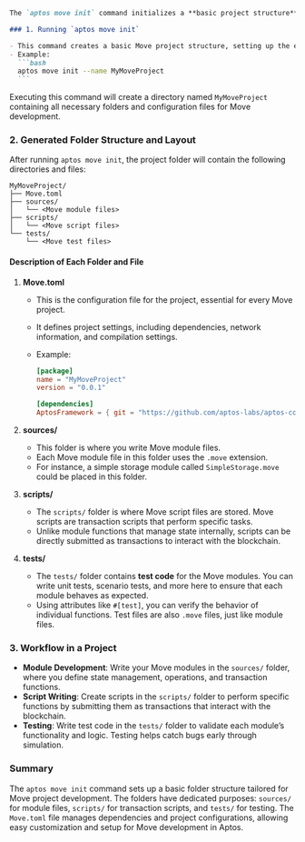 ````markdown
The `aptos move init` command initializes a **basic project structure** for Move smart contract development within an Aptos project. Running this command sets up a standard folder layout and essential files that make it easy to create, manage, and test Move modules.

### 1. Running `aptos move init`

- This command creates a basic Move project structure, setting up the environment to write and test Move modules.
- Example:
  ```bash
  aptos move init --name MyMoveProject
  ```
````

Executing this command will create a directory named `MyMoveProject` containing all necessary folders and configuration files for Move development.

### 2. Generated Folder Structure and Layout

After running `aptos move init`, the project folder will contain the following directories and files:

```plaintext
MyMoveProject/
├── Move.toml
├── sources/
│   └── <Move module files>
├── scripts/
│   └── <Move script files>
└── tests/
    └── <Move test files>
```

#### Description of Each Folder and File

1. **Move.toml**

   - This is the configuration file for the project, essential for every Move project.
   - It defines project settings, including dependencies, network information, and compilation settings.
   - Example:

     ```toml
     [package]
     name = "MyMoveProject"
     version = "0.0.1"

     [dependencies]
     AptosFramework = { git = "https://github.com/aptos-labs/aptos-core.git", subdir = "aptos-move/framework/aptos-framework" }
     ```

2. **sources/**

   - This folder is where you write Move module files.
   - Each Move module file in this folder uses the `.move` extension.
   - For instance, a simple storage module called `SimpleStorage.move` could be placed in this folder.

3. **scripts/**

   - The `scripts/` folder is where Move script files are stored. Move scripts are transaction scripts that perform specific tasks.
   - Unlike module functions that manage state internally, scripts can be directly submitted as transactions to interact with the blockchain.

4. **tests/**
   - The `tests/` folder contains **test code** for the Move modules. You can write unit tests, scenario tests, and more here to ensure that each module behaves as expected.
   - Using attributes like `#[test]`, you can verify the behavior of individual functions. Test files are also `.move` files, just like module files.

### 3. Workflow in a Project

- **Module Development**: Write your Move modules in the `sources/` folder, where you define state management, operations, and transaction functions.
- **Script Writing**: Create scripts in the `scripts/` folder to perform specific functions by submitting them as transactions that interact with the blockchain.
- **Testing**: Write test code in the `tests/` folder to validate each module’s functionality and logic. Testing helps catch bugs early through simulation.

### Summary

The `aptos move init` command sets up a basic folder structure tailored for Move project development. The folders have dedicated purposes: `sources/` for module files, `scripts/` for transaction scripts, and `tests/` for testing. The `Move.toml` file manages dependencies and project configurations, allowing easy customization and setup for Move development in Aptos.